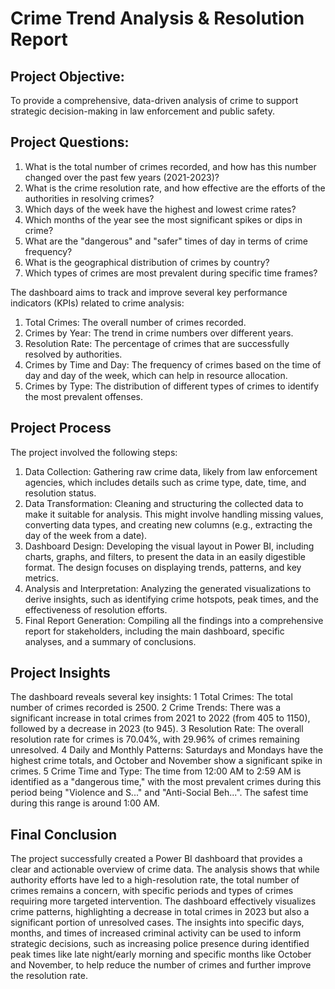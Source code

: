 #  Crime Trend Analysis & Resolution Report
## Project Objective:
To provide a comprehensive, data-driven analysis of crime to support strategic decision-making in law enforcement and public safety.
## Project Questions:
1.	What is the total number of crimes recorded, and how has this number changed over the past few years (2021-2023)?
2.	What is the crime resolution rate, and how effective are the efforts of the authorities in resolving crimes?
3.	 Which days of the week have the highest and lowest crime rates?
4.	 Which months of the year see the most significant spikes or dips in crime?
5.	 What are the "dangerous" and "safer" times of day in terms of crime frequency?
6.	What is the geographical distribution of crimes by country?
7.	Which types of crimes are most prevalent during specific time frames?

The dashboard aims to track and improve several key performance indicators (KPIs) related to crime analysis:
1.	Total Crimes: The overall number of crimes recorded.
2.	Crimes by Year: The trend in crime numbers over different years.
3.	Resolution Rate: The percentage of crimes that are successfully resolved by authorities.
4.	Crimes by Time and Day: The frequency of crimes based on the time of day and day of the week, which can help in resource allocation.
5.	Crimes by Type: The distribution of different types of crimes to identify the most prevalent offenses.
## Project Process
The project involved the following steps:
1.	Data Collection: Gathering raw crime data, likely from law enforcement agencies, which includes details such as crime type, date, time, and resolution status.
2.	Data Transformation: Cleaning and structuring the collected data to make it suitable for analysis. This might involve handling missing values, converting data types, and creating new columns (e.g., extracting the day of the week from a date).
3.	Dashboard Design: Developing the visual layout in Power BI, including charts, graphs, and filters, to present the data in an easily digestible format. The design focuses on displaying trends, patterns, and key metrics.
4.	Analysis and Interpretation: Analyzing the generated visualizations to derive insights, such as identifying crime hotspots, peak times, and the effectiveness of resolution efforts.
5.	Final Report Generation: Compiling all the findings into a comprehensive report for stakeholders, including the main dashboard, specific analyses, and a summary of conclusions.
## Project Insights
The dashboard reveals several key insights:
1	Total Crimes: The total number of crimes recorded is 2500.
2	Crime Trends: There was a significant increase in total crimes from 2021 to 2022 (from 405 to 1150), followed by a decrease in 2023 (to 945).
3	Resolution Rate: The overall resolution rate for crimes is 70.04%, with 29.96% of crimes remaining unresolved.
4	Daily and Monthly Patterns: Saturdays and Mondays have the highest crime totals, and October and November show a significant spike in crimes.
5	Crime Time and Type: The time from 12:00 AM to 2:59 AM is identified as a "dangerous time," with the most prevalent crimes during this period being "Violence and S..." and "Anti-Social Beh...". The safest time during this range is around 1:00 AM.
## Final Conclusion
The project successfully created a Power BI dashboard that provides a clear and actionable overview of crime data. The analysis shows that while authority efforts have led to a high-resolution rate, the total number of crimes remains a concern, with specific periods and types of crimes requiring more targeted intervention. The dashboard effectively visualizes crime patterns, highlighting a decrease in total crimes in 2023 but also a significant portion of unresolved cases. The insights into specific days, months, and times of increased criminal activity can be used to inform strategic decisions, such as increasing police presence during identified peak times like late night/early morning and specific months like October and November, to help reduce the number of crimes and further improve the resolution rate.


